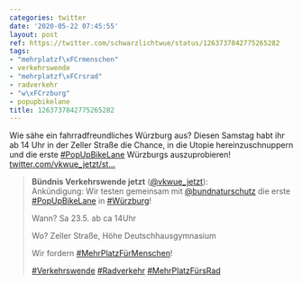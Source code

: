 ```yaml
---
categories: twitter
date: '2020-05-22 07:45:55'
layout: post
ref: https://twitter.com/schwarzlichtwue/status/1263737842775265282
tags:
- "mehrplatzf\xFCrmenschen"
- verkehrswende
- "mehrplatzf\xFCrsrad"
- radverkehr
- "w\xFCrzburg"
- popupbikelane
title: 1263737842775265282
---
```

Wie sähe ein fahrradfreundliches Würzburg aus? Diesen Samstag habt ihr ab 14 Uhr in der Zeller Straße die Chance, in die Utopie hereinzuschnuppern und die erste [#PopUpBikeLane](/t/popupbikelane) Würzburgs auszuprobieren! [twitter.com/vkwue_jetzt/st…](https://twitter.com/vkwue_jetzt/status/1263696170406367233)
> <b>Bündnis Verkehrswende jetzt</b> ([@vkwue_jetzt](https://twitter.com/vkwue_jetzt)):  
>Ankündigung: Wir testen gemeinsam mit [@bundnaturschutz](https://twitter.com/bundnaturschutz) die erste [#PopUpBikeLane](/t/popupbikelane) in [#Würzburg](/t/würzburg)!   
>  
>  
>  
>Wann? Sa 23.5. ab ca 14Uhr  
>  
>Wo? Zeller Straße, Höhe Deutschhausgymnasium  
>  
>  
>  
>Wir fordern [#MehrPlatzFürMenschen](/t/mehrplatzfürmenschen)!  
>  
>[#Verkehrswende](/t/verkehrswende) [#Radverkehr](/t/radverkehr) [#MehrPlatzFürsRad](/t/mehrplatzfürsrad)   

